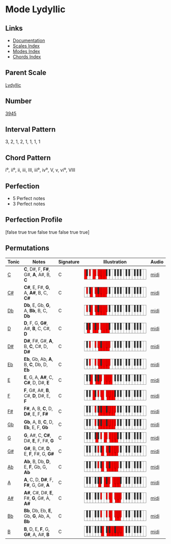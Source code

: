 # Mode Lydyllic

## Links

- [Documentation](index.md)
- [Scales Index](Scales.md)
- [Modes Index](Modes.md)
- [Chords Index](Chords.md)

## Parent Scale

[Lydyllic](ScaleLydyllic.md)

## Number

[3945](https://ianring.com/musictheory/scales/3945)

## Interval Pattern

3, 2, 1, 2, 1, 1, 1, 1

## Chord Pattern

i⁰, ii⁰, ii, iii, III, iii⁰, iv⁰, V, v, vi⁰, VIII

## Perfection

- 5 Perfect notes
- 3 Perfect notes

## Perfection Profile

[false true true false true false true true]

## Permutations

| Tonic | Notes | Signature | Illustration | Audio |
|-------|-------|-----------|--------------|-------|
| [C](ModeCNaturalLydyllic.md) | **C**, D#, F, **F#**, G#, **A**, A#, B, **C** | C | ![CNaturalLydyllic](ModeCNaturalLydyllic.png) | [midi](https://github.com/edipermadi/music/blob/main/docs/ModeCNaturalLydyllic.mid?raw=true) |
| [C#](ModeCSharpLydyllic.md) | **C#**, E, F#, **G**, A, **A#**, B, C, **C#** | C | ![CSharpLydyllic](ModeCSharpLydyllic.png) | [midi](https://github.com/edipermadi/music/blob/main/docs/ModeCSharpLydyllic.mid?raw=true) |
| [Db](ModeDFlatLydyllic.md) | **Db**, E, Gb, **G**, A, **Bb**, B, C, **Db** | C | ![DFlatLydyllic](ModeDFlatLydyllic.png) | [midi](https://github.com/edipermadi/music/blob/main/docs/ModeDFlatLydyllic.mid?raw=true) |
| [D](ModeDNaturalLydyllic.md) | **D**, F, G, **G#**, A#, **B**, C, C#, **D** | C | ![DNaturalLydyllic](ModeDNaturalLydyllic.png) | [midi](https://github.com/edipermadi/music/blob/main/docs/ModeDNaturalLydyllic.mid?raw=true) |
| [D#](ModeDSharpLydyllic.md) | **D#**, F#, G#, **A**, B, **C**, C#, D, **D#** | C | ![DSharpLydyllic](ModeDSharpLydyllic.png) | [midi](https://github.com/edipermadi/music/blob/main/docs/ModeDSharpLydyllic.mid?raw=true) |
| [Eb](ModeEFlatLydyllic.md) | **Eb**, Gb, Ab, **A**, B, **C**, Db, D, **Eb** | C | ![EFlatLydyllic](ModeEFlatLydyllic.png) | [midi](https://github.com/edipermadi/music/blob/main/docs/ModeEFlatLydyllic.mid?raw=true) |
| [E](ModeENaturalLydyllic.md) | **E**, G, A, **A#**, C, **C#**, D, D#, **E** | C | ![ENaturalLydyllic](ModeENaturalLydyllic.png) | [midi](https://github.com/edipermadi/music/blob/main/docs/ModeENaturalLydyllic.mid?raw=true) |
| [F](ModeFNaturalLydyllic.md) | **F**, G#, A#, **B**, C#, **D**, D#, E, **F** | C | ![FNaturalLydyllic](ModeFNaturalLydyllic.png) | [midi](https://github.com/edipermadi/music/blob/main/docs/ModeFNaturalLydyllic.mid?raw=true) |
| [F#](ModeFSharpLydyllic.md) | **F#**, A, B, **C**, D, **D#**, E, F, **F#** | C | ![FSharpLydyllic](ModeFSharpLydyllic.png) | [midi](https://github.com/edipermadi/music/blob/main/docs/ModeFSharpLydyllic.mid?raw=true) |
| [Gb](ModeGFlatLydyllic.md) | **Gb**, A, B, **C**, D, **Eb**, E, F, **Gb** | C | ![GFlatLydyllic](ModeGFlatLydyllic.png) | [midi](https://github.com/edipermadi/music/blob/main/docs/ModeGFlatLydyllic.mid?raw=true) |
| [G](ModeGNaturalLydyllic.md) | **G**, A#, C, **C#**, D#, **E**, F, F#, **G** | C | ![GNaturalLydyllic](ModeGNaturalLydyllic.png) | [midi](https://github.com/edipermadi/music/blob/main/docs/ModeGNaturalLydyllic.mid?raw=true) |
| [G#](ModeGSharpLydyllic.md) | **G#**, B, C#, **D**, E, **F**, F#, G, **G#** | C | ![GSharpLydyllic](ModeGSharpLydyllic.png) | [midi](https://github.com/edipermadi/music/blob/main/docs/ModeGSharpLydyllic.mid?raw=true) |
| [Ab](ModeAFlatLydyllic.md) | **Ab**, B, Db, **D**, E, **F**, Gb, G, **Ab** | C | ![AFlatLydyllic](ModeAFlatLydyllic.png) | [midi](https://github.com/edipermadi/music/blob/main/docs/ModeAFlatLydyllic.mid?raw=true) |
| [A](ModeANaturalLydyllic.md) | **A**, C, D, **D#**, F, **F#**, G, G#, **A** | C | ![ANaturalLydyllic](ModeANaturalLydyllic.png) | [midi](https://github.com/edipermadi/music/blob/main/docs/ModeANaturalLydyllic.mid?raw=true) |
| [A#](ModeASharpLydyllic.md) | **A#**, C#, D#, **E**, F#, **G**, G#, A, **A#** | C | ![ASharpLydyllic](ModeASharpLydyllic.png) | [midi](https://github.com/edipermadi/music/blob/main/docs/ModeASharpLydyllic.mid?raw=true) |
| [Bb](ModeBFlatLydyllic.md) | **Bb**, Db, Eb, **E**, Gb, **G**, Ab, A, **Bb** | C | ![BFlatLydyllic](ModeBFlatLydyllic.png) | [midi](https://github.com/edipermadi/music/blob/main/docs/ModeBFlatLydyllic.mid?raw=true) |
| [B](ModeBNaturalLydyllic.md) | **B**, D, E, **F**, G, **G#**, A, A#, **B** | C | ![BNaturalLydyllic](ModeBNaturalLydyllic.png) | [midi](https://github.com/edipermadi/music/blob/main/docs/ModeBNaturalLydyllic.mid?raw=true) |

